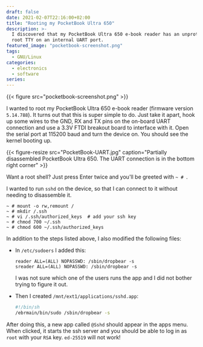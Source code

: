 ```yaml
---
draft: false
date: 2021-02-07T22:16:00+02:00
title: "Rooting my PocketBook Ultra 650"
description: >-
  I discovered that my PocketBook Ultra 650 e-book reader has an unprotected
  root TTY on an internal UART port.
featured_image: "pocketbook-screenshot.png"
tags:
  - GNU/Linux
categories:
  - electronics
  - software
series:
---
```

{{< figure src="pocketbook-screenshot.png" >}}

I wanted to root my PocketBook Ultra 650 e-book reader (firmware version
`5.14.788`).
It turns out that this is super simple to do. Just take it apart, hook up some
wires to the GND, RX and TX pins on the on-board UART connection and use a
3.3V FTDI breakout board to interface with it. Open the serial port at 115200
baud and turn the device on. You should see the kernel booting up.

{{< figure-resize src="PocketBook-UART.jpg" caption="Partially disassembled PocketBook Ultra 650. The UART connection is in the bottom right corner" >}}

Want a root shell? Just press Enter twice and you'll be greeted with `~ # `.

I wanted to run `sshd` on the device, so that I can connect to it without
needing to disassemble it.

```console
~ # mount -o rw,remount /
~ # mkdir /.ssh
~ # vi /.ssh/authorized_keys  # add your ssh key
~ # chmod 700 ~/.ssh
~ # chmod 600 ~/.ssh/authorized_keys
```

In addition to the steps listed above, I also modified the following files:

- In `/etc/sudoers` I added this:
  ```
  reader ALL=(ALL) NOPASSWD: /sbin/dropbear -s
  sreader ALL=(ALL) NOPASSWD: /sbin/dropbear -s
  ```
  I was not sure which one of the users runs the app and I did not bother
  trying to figure it out.

- Then I created `/mnt/ext1/applications/sshd.app`:
  ```sh
  #!/bin/sh
  /ebrmain/bin/sudo /sbin/dropbear -s
  ```

After doing this, a new app called `@Sshd` should appear in the apps
menu. When clicked, it starts the ssh server and you should be able to log in
as `root` with your `RSA` key. `ed-25519` will not work!
